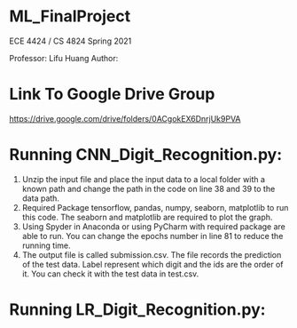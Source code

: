 # ML_FinalProject

ECE 4424 / CS 4824 Spring 2021

Professor: Lifu Huang
Author: 

# Link To Google Drive Group
https://drive.google.com/drive/folders/0ACgokEX6DnrjUk9PVA

# Running CNN_Digit_Recognition.py:
1.	Unzip the input file and place the input data to a local folder with a known path and change the path in the code on line 38 and 39 to the data path.
2.	Required Package tensorflow, pandas, numpy, seaborn, matplotlib to run this code. The seaborn and matplotlib are required to plot the graph.
3.	Using Spyder in Anaconda or using PyCharm with required package are able to run. You can change the epochs number in line 81 to reduce the running time. 
4.	The output file is called submission.csv. The file records the prediction of the test data. Label represent which digit and the ids are the order of it. You can check it with the test data in test.csv.

# Running LR_Digit_Recognition.py:





